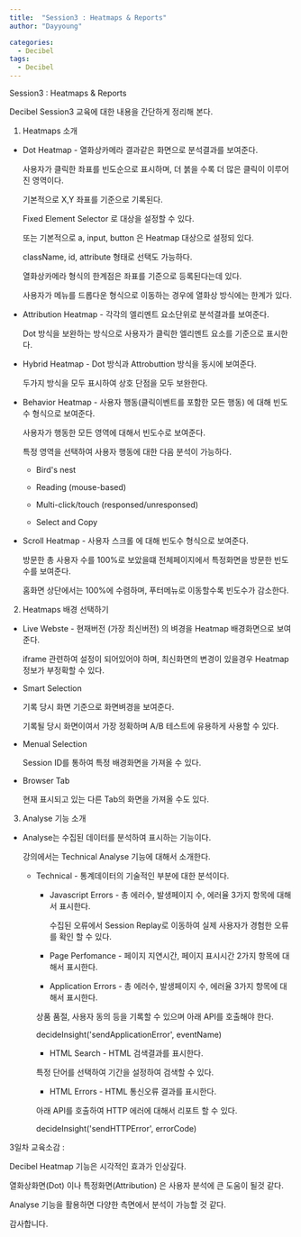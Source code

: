 ```yaml
---
title:  "Session3 : Heatmaps & Reports"
author: "Dayyoung"

categories:
  - Decibel
tags:
  - Decibel
---
```


<script src="https://code.jquery.com/jquery-1.12.4.min.js"></script>
<script> 

$(function(){
  $('img').click(function(e) {
      // prevents the default action of the link's click-event ('e'), above
      e.preventDefault();
      var img_to_load = $(this)[0].src,
          imgWindow = window.open(img_to_load, 'imgWindow');
  });
})

</script>

Session3 : Heatmaps & Reports

Decibel Session3 교육에 대한 내용을 간단하게 정리해 본다.

1. Heatmaps 소개

  - Dot Heatmap - 열화상카메라 결과같은 화면으로 분석결과를 보여준다.

    사용자가 클릭한 좌표를 빈도순으로 표시하며, 더 붉을 수록 더 많은 클릭이 이루어진 영역이다.

    기본적으로 X,Y 좌표를 기준으로 기록된다.

    Fixed Element Selector 로 대상을 설정할 수 있다.

    또는 기본적으로 a, input, button 은 Heatmap 대상으로 설정되 있다.

    className, id, attribute 형태로 선택도 가능하다.

    열화상카메라 형식의 한계점은 좌표를 기준으로 등록된다는데 있다.

    사용자가 메뉴를 드롭다운 형식으로 이동하는 경우에 열화상 방식에는 한계가 있다.

  - Attribution Heatmap - 각각의 엘리멘트 요소단위로 분석결과를 보여준다.

    Dot 방식을 보완하는 방식으로 사용자가 클릭한 엘리멘트 요소를 기준으로 표시한다.

  - Hybrid Heatmap - Dot 방식과 Attrobuttion 방식을 동시에 보여준다.

    두가지 방식을 모두 표시하여 상호 단점을 모두 보완한다.

  - Behavior Heatmap - 사용자 행동(클릭이벤트를 포함한 모든 행동) 에 대해 빈도수 형식으로 보여준다.

    사용자가 행동한 모든 영역에 대해서 빈도수로 보여준다.

    특정 영역을 선택하여 사용자 행동에 대한 다음 분석이 가능하다.

    - Bird's nest
    
    - Reading (mouse-based)

    - Multi-click/touch (responsed/unresponsed)

    - Select and Copy

  - Scroll Heatmap - 사용자 스크롤 에 대해 빈도수 형식으로 보여준다.

    방문한 총 사용자 수를 100%로 보았을떄 전체페이지에서 특정화면을 방문한 빈도수를 보여준다.

    홈화면 상단에서는 100%에 수렴하며, 푸터메뉴로 이동할수록 빈도수가 감소한다.

2. Heatmaps 배경 선택하기

  - Live Webste - 현재버전 (가장 최신버전) 의 벼경을 Heatmap 배경화면으로 보여준다.

    iframe 관련하여 설정이 되어있어야 하며, 최신화면의 변경이 있을경우 Heatmap 정보가 부정확할 수 있다.

  - Smart Selection

    기록 당시 화면 기준으로 화면벼경을 보여준다.

    기록될 당시 화면이여서 가장 정확하며 A/B 테스트에 유용하게 사용할 수 있다.

  - Menual Selection

    Session ID를 통하여 특정 배경화면을 가져올 수 있다.

  - Browser Tab

    현재 표시되고 있는 다른 Tab의 화면을 가져올 수도 있다.

3. Analyse 기능 소개

  - Analyse는 수집된 데이터를 분석하여 표시하는 기능이다.

    강의에서는 Technical Analyse 기능에 대해서 소개한다.

    - Technical -  통계데이터의 기술적인 부분에 대한 분석이다.
      
      - Javascript Errors - 총 에러수, 발생페이지 수, 에러율 3가지 항목에 대해서 표시한다.

        수집된 오류에서 Session Replay로 이동하여 실제 사용자가 경험한 오류를 확인 할 수 있다.

      -  Page Perfomance - 페이지 지연시간, 페이지 표시시간 2가지 항목에 대해서 표시한다.

      -  Application Errors - 총 에러수, 발생페이지 수, 에러율 3가지 항목에 대해서 표시한다.

        상품 품절, 사용자 동의 등을 기록할 수 있으며 아래 API를 호출해야 한다.

        decideInsight('sendApplicationError', eventName)

      -  HTML Search - HTML 검색결과를  표시한다.

        특정 단어를 선택하여 기간을 설정하여 검색할 수 있다.

      -  HTML Errors - HTML 통신오류 결과를  표시한다.

        아래 API를 호출하여 HTTP 에러에 대해서 리포트 할 수 있다.

        decideInsight('sendHTTPError', errorCode)

3일차 교육소감 :

Decibel Heatmap 기능은 시각적인 효과가 인상깊다.

열화상화면(Dot) 이나 특정화면(Attribution) 은 사용자 분석에 큰 도움이 될것 같다.

Analyse 기능을 활용하면 다양한 측면에서 분석이 가능할 것 같다.

감사합니다.